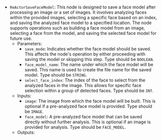 - `ReActorSaveFaceModel`: This node is designed to save a face model after processing an image or a set of images. It involves analyzing faces within the provided images, selecting a specific face based on an index, and saving the analyzed face model to a specified location. The node supports operations such as building a face model from an image, selecting a face from the model, and saving the selected face model for future use.
    - Parameters:
        - `save_mode`: Indicates whether the face model should be saved. This affects the node's operation by either proceeding with saving the model or skipping this step. Type should be `BOOLEAN`.
        - `face_model_name`: The name under which the face model will be saved. This name is used to create the file name for the saved model. Type should be `STRING`.
        - `select_face_index`: The index of the face to select from the analyzed faces in the image. This allows for specific face selection within a group of detected faces. Type should be `INT`.
    - Inputs:
        - `image`: The image from which the face model will be built. This is optional if a pre-analyzed face model is provided. Type should be `IMAGE`.
        - `face_model`: A pre-analyzed face model that can be saved directly without further analysis. This is optional if an image is provided for analysis. Type should be `FACE_MODEL`.
    - Outputs:
